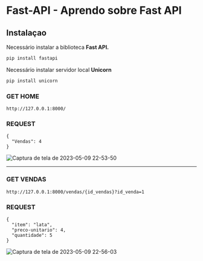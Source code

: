 # Fast-API - Aprendo sobre Fast API

## Instalaçao
Necessário instalar a biblioteca <strong>Fast API.</strong>
  ```sh
  pip install fastapi 
  ```
Necessário instalar servidor local <strong>Unicorn</strong>
  ```sh
  pip install unicorn 
  ```
### GET HOME
```
http://127.0.0.1:8000/
```
### REQUEST
```
{
  "Vendas": 4
}
```
![Captura de tela de 2023-05-09 22-53-50](https://github.com/diegomarqueszs/Fast-API/assets/90580148/da79f4eb-d4d3-442d-a0ab-4f544fd5c294)

---

### GET VENDAS
```
http://127.0.0.1:8000/vendas/{id_vendas}?id_venda=1
```
### REQUEST
```
{
  "item": "lata",
  "preco-unitario": 4,
  "quantidade": 5
}
```
![Captura de tela de 2023-05-09 22-56-03](https://github.com/diegomarqueszs/Fast-API/assets/90580148/34be67d8-fdbf-404f-a03b-776fb92d2cc0)
